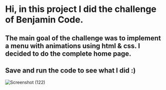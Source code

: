 # Hi, in this project I did the challenge of Benjamin Code.

## The main goal of the challenge was to implement a menu with animations using html & css. I decided to do the complete home page. 

## Save and run the code to see what I did :)
![Screenshot (122)](https://user-images.githubusercontent.com/101454117/230769710-0c7c73e9-b7d1-46f3-a14e-665942e6e847.png)
